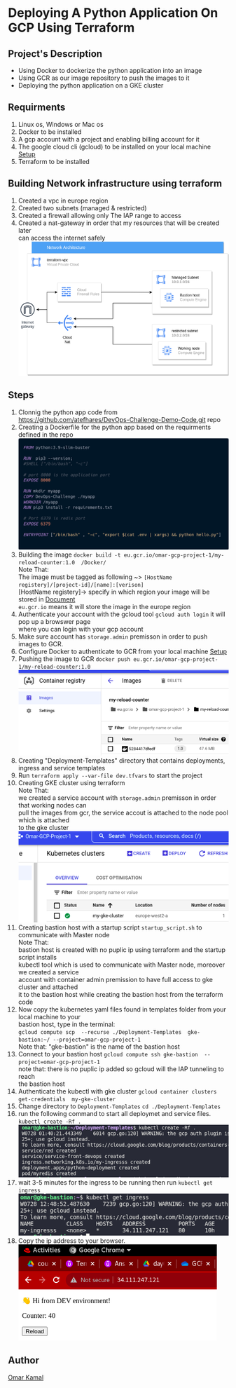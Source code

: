 # Deploying A Python Application On GCP Using Terraform

## Project's Description

- Using Docker to dockerize the python application into an image
- Using GCR as our image repository to push the images to it
- Deploying the python application on a GKE cluster


## Requirments

1. Linux os, Windows or Mac os  
2. Docker to be installed 
3. A gcp account with a project and enabling billing account for it
4. The google cloud cli (gcloud) to be installed on your local machine [ Setup ](https://cloud.google.com/sdk/docs/install)
5. Terraform to be installed 


## Building Network infrastructure using terraform 

1. Created a vpc in europe region
2. Created two subnets (managed & restricted)
3. Created a firewall allowing only The IAP range to access 
4. Created a nat-gateway in order that my resources that will be created later <br />
   can access the internet safely<br /> 
![](./images/network.png "The example")


## Steps

1. Clonnig the python app code from https://github.com/atefhares/DevOps-Challenge-Demo-Code.git repo
2. Creating a Dockerfile for the python app based on the requirments defined in the repo  
![](./images/docker.png "The dockerfile")
3. Building the image `docker build -t eu.gcr.io/omar-gcp-project-1/my-reload-counter:1.0  /Docker/` <br /> 
    Note That: <br />
    The image must be tagged as following ~> `[HostName registery]/[project-id]/[name]:[verison]` <br /> 
    [HostName registery]-> specify in which region your image will be stored in [ Document ](https://cloud.google.com/container-registry/docs/pushing-and-pulling)<br />
    `eu.gcr.io` means it will store the image in the europe region 
4. Authenticate your account with the gcloud tool `gcloud auth login` it will pop up a browswer page  <br /> 
   where you can login with your gcp account
5. Make sure account has `storage.admin` premisson in order to push images to GCR.
6. Configure Docker to authenticate to GCR from your local machine [Setup](https://cloud.google.com/container-registry/docs/advanced-authentication)
7. Pushing the image to GCR `docker push eu.gcr.io/omar-gcp-project-1/my-reload-counter:1.0`
![](./images/gcr.png "The gcr")
8. Creating "Deployment-Templates" directory that contains deployments, ingress and service templates
9. Run `terraform apply --var-file dev.tfvars` to start the project
9. Creating GKE cluster using terraform <br />
   Note That: <br /> 
    we created a service account with `storage.admin` premisson in order that working nodes can <br />
    pull the images from gcr, the service accout is attached to the node pool which is attached <br />
    to the gke cluster 
![](./images/gke.png "The gke")
10. Creating bastion host with a startup script `startup_script.sh` to communicate with Master node <br />
    Note That: <br /> 
    bastion host is created with no puplic ip using terraform and the startup script installs <br />
    kubectl tool which is used to communicate with Master node, moreover we created a service<br />
    account with container admin premission to have full access to gke cluster and attached<br />
    it to the bastion host while creating the bastion host from the terraform code
11. Now copy the kubernetes yaml files found in templates folder from your local machine to your <br />
    bastion host, type in the terminal: <br />
    `gcloud compute scp  --recurse ./Deployment-Templates  gke-bastion:~/ --project=omar-gcp-project-1` <br />
    Note that: "gke-bastion" is the name of the bastion host
12. Connect to your bastion host `gcloud compute ssh gke-bastion  --project=omar-gcp-project-1` <br />
    note that: there is no puplic ip added so gcloud will the IAP tunneling to reach <br />
    the bastion host
13. Authenticate the kubectl with gke cluster `gcloud container clusters get-credentials  my-gke-cluster `
14. Change directory to `Deployment-Templates` `cd ./Deployment-Templates`
15. run the following command to start all deploymet and service files. `kubectl create -Rf .`<br />
![](./images/kubectl.png "kubectl")
16. wait 3-5 minutes for the ingress to be running then run `kubectl get ingress`<br />
![](./images/ingress.png "ingress")
17. Copy the ip address to your browser.<br />
![](./images/browser.png "testing")


## Author

[Omar Kamal ](https://www.linkedin.com/in/omar-soliman-617188208/)
